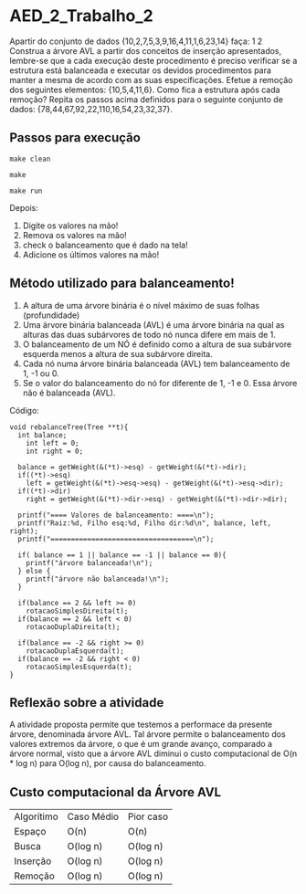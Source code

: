 <h1>AED_2_Trabalho_2</h1>

Apartir do conjunto de dados {10,2,7,5,3,9,16,4,11,1,6,23,14} faça: 1 2 Construa a árvore AVL a partir dos conceitos de inserção apresentados, lembre-se que a cada execução deste procedimento é preciso verificar se a estrutura está balanceada e executar os devidos procedimentos para manter a mesma de acordo com as suas especificações. Efetue a remoção dos seguintes elementos: {10,5,4,11,6}. Como fica a estrutura após cada remoção? Repita os passos acima definidos para o seguinte conjunto de dados: {78,44,67,92,22,110,16,54,23,32,37}.

<h2>Passos para execução</h2>

~~~
make clean

make 

make run
~~~

Depois: <br>

1. Digite os valores na mão!
3. Remova os valores na mão!
4. check o balanceamento que é dado na tela!
5. Adicione os últimos valores na mão!

<h2>Método utilizado para balanceamento!</h2>

1. A  altura  de  uma  árvore  binária    é  o  nível máximo  de  suas  folhas  (profundidade)<br>
2. Uma  árvore  binária  balanceada  (AVL)  é  uma árvore  binária  na  qual  as  alturas  das  duas subárvores  de  todo  nó  nunca  difere  em  mais de  1.<br>
3. O balanceamento  de  um  NÓ    é  definido  como a  altura  de  sua  subárvore  esquerda  menos  a altura  de  sua  subárvore  direita.<br>
4. Cada  nó  numa  árvore  binária balanceada  (AVL)  tem  balanceamento de  1,  -1  ou  0. <br>
5. Se  o  valor  do  balanceamento  do  nó  for diferente  de  1,  -1  e  0.  Essa  árvore  não é    balanceada  (AVL).<br>

Código:

~~~
void rebalanceTree(Tree **t){
  int balance;
    int left = 0;
    int right = 0;

  balance = getWeight(&(*t)->esq) - getWeight(&(*t)->dir);
  if((*t)->esq)
    left = getWeight(&(*t)->esq->esq) - getWeight(&(*t)->esq->dir);
  if((*t)->dir)
    right = getWeight(&(*t)->dir->esq) - getWeight(&(*t)->dir->dir);

  printf("==== Valores de balanceamento: ====\n");
  printf("Raiz:%d, Filho esq:%d, Filho dir:%d\n", balance, left, right);
  printf("===================================\n");

  if( balance == 1 || balance == -1 || balance == 0){
    printf("árvore balanceada!\n");
  } else {
    printf("árvore não balanceada!\n");
  }

  if(balance == 2 && left >= 0)
    rotacaoSimplesDireita(t);
  if(balance == 2 && left < 0)
    rotacaoDuplaDireita(t);

  if(balance == -2 && right >= 0)
    rotacaoDuplaEsquerda(t);
  if(balance == -2 && right < 0)
    rotacaoSimplesEsquerda(t);  
}
~~~

<h2>Reflexão sobre a atividade</h2>

A atividade proposta permite que testemos a performace da presente árvore, denominada árvore AVL. Tal árvore permite 
o balanceamento dos valores extremos da árvore, o que é um grande avanço, comparado a árvore normal, visto que a árvore AVL 
diminui o custo computacional de O(n * log n) para O(log n), por causa do balanceamento.

<h2>Custo computacional da Árvore AVL</h2>

<table>
    <tr><td>Algorítimo</td><td>Caso Médio</td><td>Pior caso</td></tr>
    <tr><td>Espaço</td><td>O(n)</td><td>O(n)</td></tr>
    <tr><td>Busca</td><td>O(log n)</td><td>O(log n)</td></tr>
    <tr><td>Inserção</td><td>O(log n)</td><td>O(log n)</td></tr>
    <tr><td>Remoção</td><td>O(log n)</td><td>O(log n)</td></tr>
</table>
